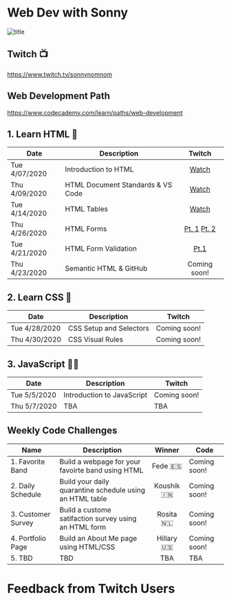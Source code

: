 # Web Dev with Sonny

![title](https://github.com/sonnynomnom/web-dev-with-sonny/blob/master/logo.gif)

## Twitch 📺

https://www.twitch.tv/sonnynomnom

## Web Development Path

https://www.codecademy.com/learn/paths/web-development

## 1. Learn HTML 🦴

| Date | Description | Twitch |
| --- | --- |:---:|
| Tue 4/07/2020 | Introduction to HTML | [Watch](https://www.twitch.tv/videos/586254495?collection=8sq6CqKWAxaitw) |
| Thu 4/09/2020 | HTML Document Standards & VS Code| [Watch](https://www.twitch.tv/videos/591215784?collection=8sq6CqKWAxaitw) |
| Tue 4/14/2020 | HTML Tables | [Watch](https://www.twitch.tv/videos/592993926?collection=8sq6CqKWAxaitw) | 
| Thu 4/26/2020 | HTML Forms | [Pt. 1](https://www.twitch.tv/videos/594051849?collection=8sq6CqKWAxaitw) [Pt. 2](https://www.twitch.tv/videos/594157658?collection=8sq6CqKWAxaitw) |
| Tue 4/21/2020 | HTML Form Validation | [Pt.1](https://www.twitch.tv/videos/600059918?collection=8sq6CqKWAxaitw) |
| Thu 4/23/2020 | Semantic HTML & GitHub | Coming soon! |

## 2. Learn CSS 💅

| Date | Description | Twitch |
| --- | --- | --- |
| Tue 4/28/2020 | CSS Setup and Selectors | Coming soon! | 
| Thu 4/30/2020 | CSS Visual Rules | Coming soon! | 


## 3. JavaScript 🏃‍♂️

| Date | Description | Twitch |
| --- | --- | --- |
| Tue 5/5/2020 | Introduction to JavaScript | Coming soon! | 
| Thu 5/7/2020 | TBA | TBA | 

## Weekly Code Challenges

| Name | Description | Winner | Code |
| --- | --- |:---:| --- |
| 1. Favorite Band | Build a webpage for your favoirte band using HTML | Fede 🇪🇸 | Coming soon! | 
| 2. Daily Schedule | Build your daily quarantine schedule using an HTML table | Koushik 🇮🇳 | Coming soon! |
| 3. Customer Survey | Build a custome satifaction survey using an HTML form | Rosita 🇳🇱 | Coming soon! |
| 4. Portfolio Page | Build an About Me page using HTML/CSS |  Hillary 🇺🇸 | Coming soon! |
| 5. TBD | TBD | TBA | TBA |

# Feedback from Twitch Users

